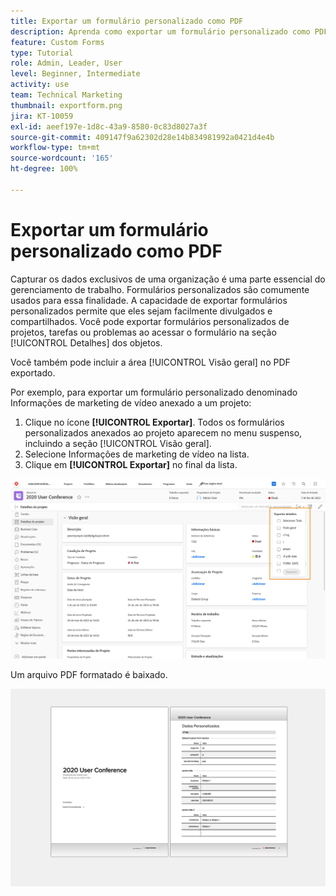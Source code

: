 ```yaml
---
title: Exportar um formulário personalizado como PDF
description: Aprenda como exportar um formulário personalizado como PDF para compartilhar facilmente as informações com outras pessoas.
feature: Custom Forms
type: Tutorial
role: Admin, Leader, User
level: Beginner, Intermediate
activity: use
team: Technical Marketing
thumbnail: exportform.png
jira: KT-10059
exl-id: aeef197e-1d8c-43a9-8580-0c83d8027a3f
source-git-commit: 409147f9a62302d28e14b834981992a0421d4e4b
workflow-type: tm+mt
source-wordcount: '165'
ht-degree: 100%

---
```


# Exportar um formulário personalizado como PDF

Capturar os dados exclusivos de uma organização é uma parte essencial do gerenciamento de trabalho. Formulários personalizados são comumente usados para essa finalidade. A capacidade de exportar formulários personalizados permite que eles sejam facilmente divulgados e compartilhados. Você pode exportar formulários personalizados de projetos, tarefas ou problemas ao acessar o formulário na seção [!UICONTROL Detalhes] dos objetos.

Você também pode incluir a área [!UICONTROL  Visão geral] no PDF exportado.

Por exemplo, para exportar um formulário personalizado denominado Informações de marketing de vídeo anexado a um projeto:

1. Clique no ícone **[!UICONTROL Exportar]**. Todos os formulários personalizados anexados ao projeto aparecem no menu suspenso, incluindo a seção [!UICONTROL Visão geral].
1. Selecione Informações de marketing de vídeo na lista.
1. Clique em **[!UICONTROL Exportar]** no final da lista.

![Opções de exportação de formulário personalizado](assets/custom-forms-export-1.png)

Um arquivo PDF formatado é baixado.

![Amostra de formulário personalizado exportado](assets/custom-forms-export-2.png)
